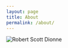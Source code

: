 ```yaml
---
layout: page
title: About
permalink: /about/
---
```


![Robert Scott Dionne](https://gravatar.com/avatar/5629c3959e07670d46d2155cefbb39c1?s=230)
